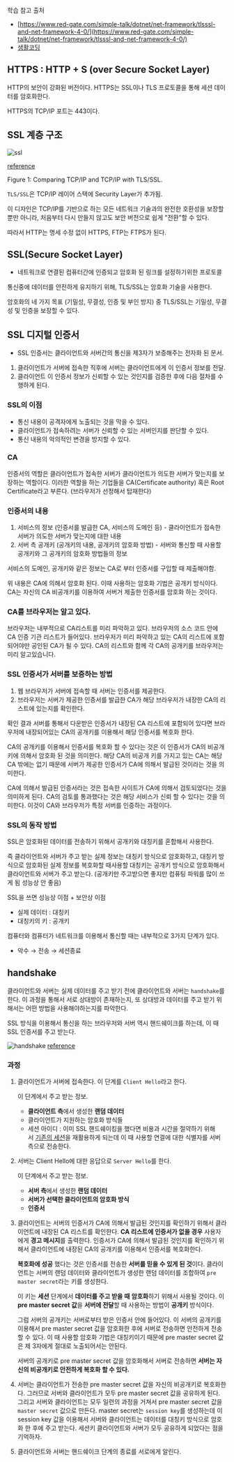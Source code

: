학습 참고 출처
</br>

- [https://www.red-gate.com/simple-talk/dotnet/net-framework/tlsssl-and-net-framework-4-0/](https://www.red-gate.com/simple-talk/dotnet/net-framework/tlsssl-and-net-framework-4-0/)
- [생활코딩](https://www.youtube.com/watch?v=0cfUVrQW_yg&t=4s)



## HTTPS : HTTP +  S (over Secure Socket Layer)

HTTP의 보안이 강화된 버전이다. HTTPS는 SSL이나 TLS 프로토콜을 통해 세션 데이터를 암호화한다.

HTTPS의 TCP/IP 포트는 443이다.

## SSL 계층 구조


![ssl](../assets/network/ssl-1.png)

[reference](https://www.red-gate.com/simple-talk/dotnet/net-framework/tlsssl-and-net-framework-4-0/)



Figure 1: Comparing TCP/IP and TCP/IP with TLS/SSL.

`TLS/SSL`은 TCP/IP 레이어 스택에 Security Layer가 추가됨.

이 디자인은 TCP/IP를 기반으로 하는 모든 네트워크 기술과의 완전한 호환성을 보장할 뿐만 아니라, 처음부터 다시 만들지 않고도 보안 버전으로 쉽게 "전환"할 수 있다.

따라서 HTTP는 명세 수정 없이 HTTPS, FTP는 FTPS가 된다.

## SSL(Secure Socket Layer)

- 네트워크로 연결된 컴퓨터간에 인증되고 암호화 된 링크를 설정하기위한 프로토콜

통신중에 데이터를 안전하게 유지하기 위해, TLS/SSL는 암호화 기술을 사용한다.

암호화의 네 가지 목표 (기밀성, 무결성, 인증 및 부인 방지) 중 TLS/SSL는 기밀성, 무결성 및 인증을 보장할 수 있다.

## SSL 디지털 인증서

- SSL 인증서는 클라이언트와 서버간의 통신을 제3자가 보증해주는 전자화 된 문서.
1. 클라이언트가 서버에 접속한 직후에 서버는 클라이언트에게 이 인증서 정보를 전달.
2. 클라이언트 이 인증서 정보가 신뢰할 수 있는 것인지를 검증한 후에 다음 절차를 수행하게 된다.

### SSL의 이점

- 통신 내용이 공격자에게 노출되는 것을 막을 수 있다.
- 클라이언트가 접속하려는 서버가 신뢰할 수 있는 서버인지를 판단할 수 있다.
- 통신 내용의 악의적인 변경을 방지할 수 있다.

### CA

인증서의 역할은 클라이언트가 접속한 서버가 클라이언트가 의도한 서버가 맞는지를 보장하는 역할이다. 이러한 역할을 하는 기업들을 CA(Certificate authority) 혹은 Root Certificate라고 부른다. (브라우저가 선정해서 탑재한다)

### 인증서의 내용

1. 서비스의 정보 (인증서를 발급한 CA, 서비스의 도메인 등) - 클라이언트가 접속한 서버가 의도한 서버가 맞는지에 대한 내용
2. 서버 측 공개키 (공개키의 내용, 공개키의 암호화 방법) - 서버와 통신할 때 사용할 공개키와 그 공개키의 암호화 방법들의 정보

서비스의 도메인, 공개키와 같은 정보는 CA로 부터 인증서를 구입할 때 제출해야함.

위 내용은 CA에 의해서 암호화 된다. 이때 사용하는 암호화 기법은 공개키 방식이다. CA는 자신의 CA 비공개키를 이용하여 서버거 제출한 인증서를 암호화 하는 것이다.


### CA를 브라우저는 알고 있다.

브라우저는 내부적으로 CA리스트를 미리 파악하고 있다. 브라우저의 소스 코드 안에 CA 인증 기관 리스트가 들어있다. 브라우저가 미리 파악하고 있는 CA의 리스트에 포함되어야만 공인된 CA가 될 수 있다. CA의 리스트와 함께 각 CA의 공개키를 브라우저는 미리 알고있습니다.

### SSL 인증서가 서버를 보증하는 방법

1. 웹 브라우저가 서버에 접속할 때 서버는 인증서를 제공한다. 
2. 브라우저는 서버가 제공한 인증서를 발급한 CA가 해당 브라우저가 내장한 CA의 리스트에 있는지를 확인한다. 

확인 결과 서버를 통해서 다운받은 인증서가 내장된 CA 리스트에 포함되어 있다면 브라우저에 내장되어있는 CA의 공개키를 이용해서 해당 인증서를 복호화 한다.

CA의 공개키를 이용해서 인증서를 복호화 할 수 있다는 것은 이 인증서가 CA의 비공개키에 의해서 암호화 된 것을 의미한다. 해당 CA의 비공개 키를 가지고 있는 CA는 해당 CA 밖에는 없기 때문에 서버가 제공한 인증서가 CA에 의해서 발급된 것이라는 것을 의미한다.

CA에 의해서 발급된 인증서라는 것은 접속한 사이트가 CA에 의해서 검토되었다는 것을 의미하게 된다. CA의 검토를 통과했다는 것은 해당 서비스가 신뢰 할 수 있다는 것을 의미한다. 이것이 CA와 브라우저가 특정 서버를 인증하는 과정이다.

### SSL의 동작 방법

SSL은 암호화된 데이터를 전송하기 위해서 공개키와 대칭키를 혼합해서 사용한다. 

즉 클라이언트와 서버가 주고 받는 실제 정보는 대칭키 방식으로 암호화하고, 대칭키 방식으로 암호화된 실제 정보를 복호화할 때사용할 대칭키는 공개키 방식으로 암호화해서 클라이언트와 서버가 주고 받는다. (공개키만 주고받으면 좋지만 컴퓨팅 파워를 많이 쓰게 됨 성능상 안 좋음)

SSL을 쓰면 성능상 이점 + 보안상 이점

- 실제 데이터 : 대칭키
- 대칭키의 키 : 공개키

컴퓨터와 컴퓨터가 네트워크를 이용해서 통신할 때는 내부적으로 3가지 단계가 있다.

- 악수 → 전송 → 세션종료

## handshake

클라이언트와 서버는 실제 데이터를 주고 받기 전에 클라이언트와 서버는 `handshake`를 한다. 이 과정을 통해서 서로 상대방이 존재하는지, 또 상대방과 데이터를 주고 받기 위해서는 어떤 방법을 사용해야하는지를 파악한다.

SSL 방식을 이용해서 통신을 하는 브라우저와 서버 역시 핸드쉐이크를 하는데, 이 때 SSL 인증서를 주고 받는다.

![handshake](../assets/network/ssl-2.png)
[reference](https://iwillgetthatjobatgoogle.tumblr.com/post/19123958486/https-request-encryption-and-ssl-handshake)

### 과정

1. 클라이언트가 서버에 접속한다. 이 단계를 `Client Hello`라고 한다. 

    이 단계에서 주고 받는 정보.

    - **클라이언트 측**에서 생성한 **랜덤 데이터**
    - 클라이언트가 지원하는 암호화 방식들
    - 세션 아이디 : 이미 SSL 핸드쉐이킹을 했다면 비용과 시간을 절약하기 위해서 [기존의 세션](https://opentutorials.org/course/228/4894#session)을 재활용하게 되는데 이 때 사용할 연결에 대한 식별자를 서버 측으로 전송한다.
2. 서버는 Client Hello에 대한 응답으로 `Server Hello`를 한다. 

    이 단계에서 주고 받는 정보.

    - **서버 측**에서 생성한 **랜덤 데이터**
    - **서버가 선택한 클라이언트의 암호화 방식**
    - **인증서**
3. 클라이언트는 서버의 인증서가 CA에 의해서 발급된 것인지를 확인하기 위해서 클라이언트에 내장된 CA 리스트를 확인한다.
**CA 리스트에 인증서가 없을 경우** 사용자에게 **경고 메시지**를 출력한다. 인증서가 CA에 의해서 발급된 것인지를 확인하기 위해서 클라이언트에 내장된 CA의 공개키를 이용해서 인증서를 복호화한다.

    **복호화에 성공** 했다는 것은 인증서를 전송한 **서버를 믿을 수 있게 된 것**이다.
    클라이언트는 서버의 랜덤 데이터와 클라이언트가 생성한 랜덤 데이터를 조합하여 `pre master secret`라는 키를 생성한다. 

    이 키는 **세션** 단계에서 **데이터를 주고 받을 때** **암호화**하기 위해서 사용될 것이다. 이 **pre master secret 값**을 **서버에 전달**할 때 사용하는 방법이 **공개키** 방식이다.  

    그럼 서버의 공개키는 서버로부터 받은 인증서 안에 들어있다. 이 서버의 공개키를 이용해서 pre master secret 값을 암호화한 후에 서버로 전송하면 안전하게 전송할 수 있다.
    이 때 사용할 암호화 기법은 대칭키이기 때문에 pre master secret 값은 제 3자에게 절대로 노출되어서는 안된다.

    서버의 공개키로 pre master secret 값을 암호화해서 서버로 전송하면 **서버는 자신의 비공개키로 안전하게 복호화 할 수 있다.**

4. 서버는 클라이언트가 전송한 pre master secret 값을 자신의 비공개키로 복호화한다. 그러므로 서버와 클라이언트가 모두 pre master secret 값을 공유하게 된다. 그리고 서버와 클라이언트는 모두 일련의 과정을 거쳐서 pre master secret 값을 `master secret` 값으로 만든다. master secret는 `session key`를 생성하는데 이 session key 값을 이용해서 서버와 클라이언트는 데이터를 대칭키 방식으로 암호화 한 후에 주고 받는다.  세션키 클라이언트와 서버가 모두 공유하게 되었다는 점을 기억하자.
5. 클라이언트와 서버는 핸드쉐이크 단계의 종료를 서로에게 알린다.